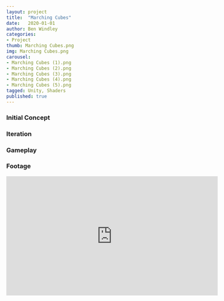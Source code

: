 ```yaml
---
layout: project
title:  "Marching Cubes"
date:   2020-01-01
author: Ben Windley
categories:
- Project
thumb: Marching Cubes.png
img: Marching Cubes.png
carousel:
- Marching Cubes (1).png
- Marching Cubes (2).png
- Marching Cubes (3).png
- Marching Cubes (4).png
- Marching Cubes (5).png
tagged: Unity, Shaders
published: true
---
```


### Initial Concept



### Iteration



### Gameplay



### Footage

<p style="text-align: center">
<iframe width="560" height="315" src="https://www.youtube.com/embed/an-aR7jjFuI?rel=0&amp;showinfo=0" frameborder="0" allow="autoplay; encrypted-media" allowfullscreen></iframe>
</p>